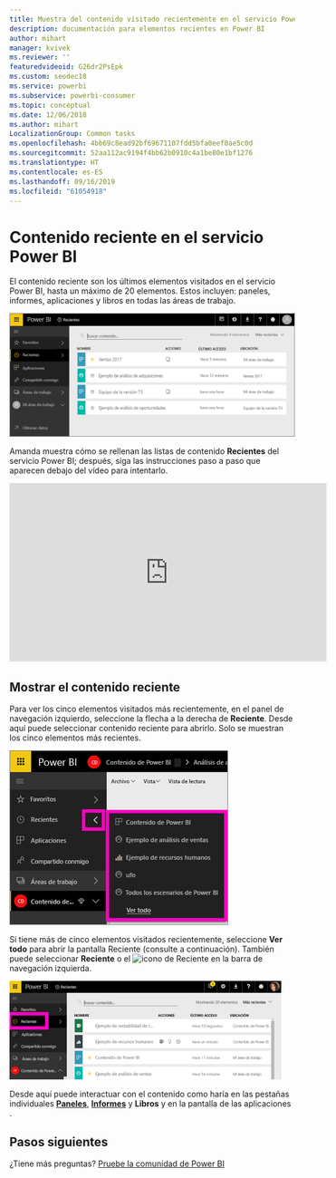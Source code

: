 ```yaml
---
title: Muestra del contenido visitado recientemente en el servicio Power BI
description: documentación para elementos recientes en Power BI
author: mihart
manager: kvivek
ms.reviewer: ''
featuredvideoid: G26dr2PsEpk
ms.custom: seodec18
ms.service: powerbi
ms.subservice: powerbi-consumer
ms.topic: conceptual
ms.date: 12/06/2018
ms.author: mihart
LocalizationGroup: Common tasks
ms.openlocfilehash: 4bb69c8ead92bf69671107fdd5bfa0eef0ae5c0d
ms.sourcegitcommit: 52aa112ac9194f4bb62b0910c4a1be80e1bf1276
ms.translationtype: HT
ms.contentlocale: es-ES
ms.lasthandoff: 09/16/2019
ms.locfileid: "61054918"
---
```

# <a name="recent-content-in-power-bi-service"></a>Contenido **reciente** en el servicio Power BI
El contenido reciente son los últimos elementos visitados en el servicio Power BI, hasta un máximo de 20 elementos.  Estos incluyen: paneles, informes, aplicaciones y libros en todas las áreas de trabajo.

![Ventana de contenido reciente](./media/end-user-recent/power-bi-recent-screen.png)

Amanda muestra cómo se rellenan las listas de contenido **Recientes** del servicio Power BI; después, siga las instrucciones paso a paso que aparecen debajo del vídeo para intentarlo.

<iframe width="560" height="315" src="https://www.youtube.com/embed/G26dr2PsEpk" frameborder="0" allowfullscreen></iframe>

## <a name="display-recent-content"></a>Mostrar el contenido reciente
Para ver los cinco elementos visitados más recientemente, en el panel de navegación izquierdo, seleccione la flecha a la derecha de **Reciente**.  Desde aquí puede seleccionar contenido reciente para abrirlo. Solo se muestran los cinco elementos más recientes.

![Control flotante de contenido reciente](./media/end-user-recent/power-bi-recent-flyout-new.png)

Si tiene más de cinco elementos visitados recientemente, seleccione **Ver todo** para abrir la pantalla Reciente (consulte a continuación). También puede seleccionar **Reciente** o el ![icono de Reciente](./media/end-user-recent/power-bi-recent-icon.png) en la barra de navegación izquierda.

![Visualización de todo el contenido reciente](./media/end-user-recent/power-bi-recent-list.png)

Desde aquí puede interactuar con el contenido como haría en las pestañas individuales [**Paneles**](end-user-dashboards.md), [**Informes**](end-user-reports.md) y **Libros** y en la pantalla de las aplicaciones <!--[**Apps**](end-user-apps.md)--> .

## <a name="next-steps"></a>Pasos siguientes
<!--[Power BI service Apps](end-user-apps.md)-->

¿Tiene más preguntas? [Pruebe la comunidad de Power BI](http://community.powerbi.com/)

